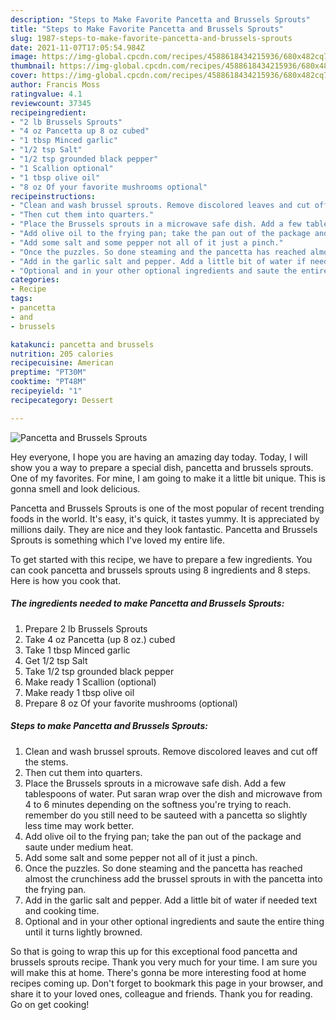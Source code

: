 ```yaml
---
description: "Steps to Make Favorite Pancetta and Brussels Sprouts"
title: "Steps to Make Favorite Pancetta and Brussels Sprouts"
slug: 1987-steps-to-make-favorite-pancetta-and-brussels-sprouts
date: 2021-11-07T17:05:54.984Z
image: https://img-global.cpcdn.com/recipes/4588618434215936/680x482cq70/pancetta-and-brussels-sprouts-recipe-main-photo.jpg
thumbnail: https://img-global.cpcdn.com/recipes/4588618434215936/680x482cq70/pancetta-and-brussels-sprouts-recipe-main-photo.jpg
cover: https://img-global.cpcdn.com/recipes/4588618434215936/680x482cq70/pancetta-and-brussels-sprouts-recipe-main-photo.jpg
author: Francis Moss
ratingvalue: 4.1
reviewcount: 37345
recipeingredient:
- "2 lb Brussels Sprouts"
- "4 oz Pancetta up 8 oz cubed"
- "1 tbsp Minced garlic"
- "1/2 tsp Salt"
- "1/2 tsp grounded black pepper"
- "1 Scallion optional"
- "1 tbsp olive oil"
- "8 oz Of your favorite mushrooms optional"
recipeinstructions:
- "Clean and wash brussel sprouts. Remove discolored leaves and cut off the stems."
- "Then cut them into quarters."
- "Place the Brussels sprouts in a microwave safe dish. Add a few tablespoons of water. Put saran wrap over the dish and microwave from 4 to 6 minutes depending on the softness you&#39;re trying to reach. remember do you still need to be sauteed with a pancetta so slightly less time may work better."
- "Add olive oil to the frying pan; take the pan out of the package and saute under medium heat."
- "Add some salt and some pepper not all of it just a pinch."
- "Once the puzzles. So done steaming and the pancetta has reached almost the crunchiness add the brussel sprouts in with the pancetta into the frying pan."
- "Add in the garlic salt and pepper. Add a little bit of water if needed text and cooking time."
- "Optional and in your other optional ingredients and saute the entire thing until it turns lightly browned."
categories:
- Recipe
tags:
- pancetta
- and
- brussels

katakunci: pancetta and brussels 
nutrition: 205 calories
recipecuisine: American
preptime: "PT30M"
cooktime: "PT48M"
recipeyield: "1"
recipecategory: Dessert

---
```



![Pancetta and Brussels Sprouts](https://img-global.cpcdn.com/recipes/4588618434215936/680x482cq70/pancetta-and-brussels-sprouts-recipe-main-photo.jpg)

Hey everyone, I hope you are having an amazing day today. Today, I will show you a way to prepare a special dish, pancetta and brussels sprouts. One of my favorites. For mine, I am going to make it a little bit unique. This is gonna smell and look delicious.

Pancetta and Brussels Sprouts is one of the most popular of recent trending foods in the world. It's easy, it's quick, it tastes yummy. It is appreciated by millions daily. They are nice and they look fantastic. Pancetta and Brussels Sprouts is something which I've loved my entire life.




To get started with this recipe, we have to prepare a few ingredients. You can cook pancetta and brussels sprouts using 8 ingredients and 8 steps. Here is how you cook that.

<!--inarticleads1-->

##### The ingredients needed to make Pancetta and Brussels Sprouts:

1. Prepare 2 lb Brussels Sprouts
1. Take 4 oz Pancetta (up 8 oz.) cubed
1. Take 1 tbsp Minced garlic
1. Get 1/2 tsp Salt
1. Take 1/2 tsp grounded black pepper
1. Make ready 1 Scallion (optional)
1. Make ready 1 tbsp olive oil
1. Prepare 8 oz Of your favorite mushrooms (optional)




<!--inarticleads2-->

##### Steps to make Pancetta and Brussels Sprouts:

1. Clean and wash brussel sprouts. Remove discolored leaves and cut off the stems.
1. Then cut them into quarters.
1. Place the Brussels sprouts in a microwave safe dish. Add a few tablespoons of water. Put saran wrap over the dish and microwave from 4 to 6 minutes depending on the softness you&#39;re trying to reach. remember do you still need to be sauteed with a pancetta so slightly less time may work better.
1. Add olive oil to the frying pan; take the pan out of the package and saute under medium heat.
1. Add some salt and some pepper not all of it just a pinch.
1. Once the puzzles. So done steaming and the pancetta has reached almost the crunchiness add the brussel sprouts in with the pancetta into the frying pan.
1. Add in the garlic salt and pepper. Add a little bit of water if needed text and cooking time.
1. Optional and in your other optional ingredients and saute the entire thing until it turns lightly browned.




So that is going to wrap this up for this exceptional food pancetta and brussels sprouts recipe. Thank you very much for your time. I am sure you will make this at home. There's gonna be more interesting food at home recipes coming up. Don't forget to bookmark this page in your browser, and share it to your loved ones, colleague and friends. Thank you for reading. Go on get cooking!
